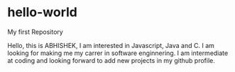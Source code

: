 # hello-world
My first Repository


Hello, this is ABHISHEK, I am interested in Javascript, Java and C. I am looking for making me my carrer in software enginnering. I am intermediate at coding and looking forward to add new projects in my github profile.
